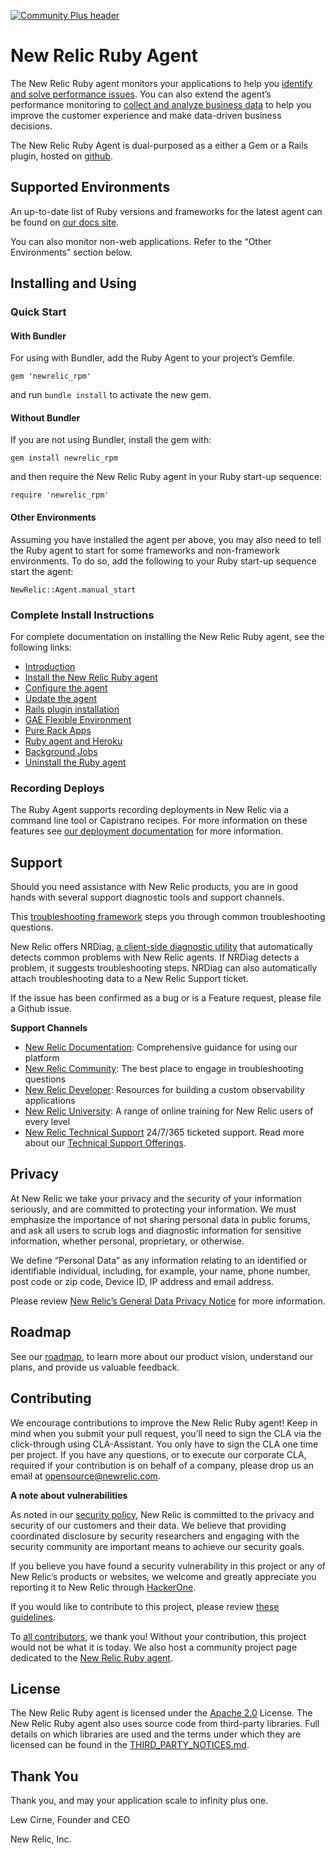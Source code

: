 [![Community Plus header](https://github.com/newrelic/opensource-website/raw/master/src/images/categories/Community_Plus.png)](https://opensource.newrelic.com/oss-category/#community-plus)

# New Relic Ruby Agent

The New Relic Ruby agent monitors your applications to help you [identify and solve performance issues](https://docs.newrelic.com/docs/agents/ruby-agent/getting-started/introduction-new-relic-ruby#monitor-performance). You can also extend the agent’s performance monitoring to [collect and analyze business data](https://docs.newrelic.com/docs/agents/ruby-agent/getting-started/introduction-new-relic-ruby#business-data) to help you improve the customer experience and make data-driven business decisions.

The New Relic Ruby Agent is dual-purposed as a either a Gem or a Rails plugin, hosted on [github](https://github.com/newrelic/newrelic-ruby-agent).

## Supported Environments

An up-to-date list of Ruby versions and frameworks for the latest agent can be found on [our docs site](http://docs.newrelic.com/docs/ruby/supported-frameworks).

You can also monitor non-web applications. Refer to the “Other Environments” section below.

## Installing and Using

### Quick Start

#### With Bundler

For using with Bundler, add the Ruby Agent to your project’s Gemfile.

    gem 'newrelic_rpm'

and run `bundle install` to activate the new gem.

#### Without Bundler

If you are not using Bundler, install the gem with:

    gem install newrelic_rpm

and then require the New Relic Ruby agent in your Ruby start-up sequence:

    require 'newrelic_rpm'

#### Other Environments

Assuming you have installed the agent per above, you may also need to tell the Ruby agent to start for some frameworks and non-framework environments. To do so, add the following to your Ruby start-up sequence start the agent:

    NewRelic::Agent.manual_start

### Complete Install Instructions

For complete documentation on installing the New Relic Ruby agent, see the following links:

- [Introduction](https://docs.newrelic.com/docs/agents/ruby-agent/getting-started/introduction-new-relic-ruby)
- [Install the New Relic Ruby agent](https://docs.newrelic.com/docs/agents/ruby-agent/installation/install-new-relic-ruby-agent)
- [Configure the agent](https://docs.newrelic.com/docs/agents/ruby-agent/configuration/ruby-agent-configuration)
- [Update the agent](https://docs.newrelic.com/docs/agents/ruby-agent/installation/update-ruby-agent)
- [Rails plugin installation](https://docs.newrelic.com/docs/agents/ruby-agent/installation/ruby-agent-installation-rails-plugin)
- [GAE Flexible Environment](https://docs.newrelic.com/docs/agents/ruby-agent/installation/install-new-relic-ruby-agent-gae-flexible-environment)
- [Pure Rack Apps](http://docs.newrelic.com/docs/ruby/rack-middlewares)
- [Ruby agent and Heroku](https://docs.newrelic.com/docs/agents/ruby-agent/installation/ruby-agent-heroku)
- [Background Jobs](https://docs.newrelic.com/docs/agents/ruby-agent/background-jobs)
- [Uninstall the Ruby agent](https://docs.newrelic.com/docs/agents/ruby-agent/installation/uninstall-ruby-agent)

### Recording Deploys

The Ruby Agent supports recording deployments in New Relic via a command line tool or Capistrano recipes. For more information on these features see [our deployment documentation](http://docs.newrelic.com/docs/ruby/recording-deployments-with-the-ruby-agent) for more information.

## Support

Should you need assistance with New Relic products, you are in good hands with several support diagnostic tools and support channels.

This [troubleshooting framework](https://discuss.newrelic.com/t/ruby-troubleshooting-framework-install/108685) steps you through common troubleshooting questions.

New Relic offers NRDiag, [a client-side diagnostic utility](https://docs.newrelic.com/docs/using-new-relic/cross-product-functions/troubleshooting/new-relic-diagnostics) that automatically detects common problems with New Relic agents. If NRDiag detects a problem, it suggests troubleshooting steps. NRDiag can also automatically attach troubleshooting data to a New Relic Support ticket.

If the issue has been confirmed as a bug or is a Feature request, please file a Github issue.

**Support Channels**

- [New Relic Documentation](https://docs.newrelic.com/docs/agents/ruby-agent): Comprehensive guidance for using our platform
- [New Relic Community](https://discuss.newrelic.com/tags/rubyagent): The best place to engage in troubleshooting questions
- [New Relic Developer](https://developer.newrelic.com/): Resources for building a custom observability applications
- [New Relic University](https://learn.newrelic.com/): A range of online training for New Relic users of every level
- [New Relic Technical Support](https://support.newrelic.com/) 24/7/365 ticketed support. Read more about our [Technical Support Offerings](https://docs.newrelic.com/docs/licenses/license-information/general-usage-licenses/support-plan).

## Privacy

At New Relic we take your privacy and the security of your information seriously, and are committed to protecting your information. We must emphasize the importance of not sharing personal data in public forums, and ask all users to scrub logs and diagnostic information for sensitive information, whether personal, proprietary, or otherwise.

We define “Personal Data” as any information relating to an identified or identifiable individual, including, for example, your name, phone number, post code or zip code, Device ID, IP address and email address.

Please review [New Relic’s General Data Privacy Notice](https://newrelic.com/termsandconditions/privacy) for more information.

## Roadmap

See our [roadmap](https://github.com/newrelic/newrelic-ruby-agent/blob/main/ROADMAP.md), to learn more about our product vision, understand our plans, and provide us valuable feedback.

## Contributing

We encourage contributions to improve the New Relic Ruby agent! Keep in mind when you submit your pull request, you’ll need to sign the CLA via the click-through using CLA-Assistant. You only have to sign the CLA one time per project. If you have any questions, or to execute our corporate CLA, required if your contribution is on behalf of a company, please drop us an email at opensource@newrelic.com.

**A note about vulnerabilities**

As noted in our [security policy](https://github.com/newrelic/newrelic-ruby-agent/security/policy), New Relic is committed to the privacy and security of our customers and their data. We believe that providing coordinated disclosure by security researchers and engaging with the security community are important means to achieve our security goals.

If you believe you have found a security vulnerability in this project or any of New Relic’s products or websites, we welcome and greatly appreciate you reporting it to New Relic through [HackerOne](https://hackerone.com/newrelic).

If you would like to contribute to this project, please review [these guidelines](https://github.com/newrelic/newrelic-ruby-agent/blob/main/CONTRIBUTING.md).

To [all contributors](https://github.com/newrelic/newrelic-ruby-agent/graphs/contributors), we thank you! Without your contribution, this project would not be what it is today. We also host a community project page dedicated to the [New Relic Ruby agent](https://opensource.newrelic.com/projects/newrelic/newrelic-ruby-agent).

## License

The New Relic Ruby agent is licensed under the [Apache 2.0](http://apache.org/licenses/LICENSE-2.0.txt) License. The New Relic Ruby agent also uses source code from third-party libraries. Full details on which libraries are used and the terms under which they are licensed can be found in the [THIRD_PARTY_NOTICES.md](https://github.com/newrelic/newrelic-ruby-agent/blob/main/THIRD_PARTY_NOTICES.md).

## Thank You

Thank you, and may your application scale to infinity plus one.

Lew Cirne, Founder and CEO

New Relic, Inc.

